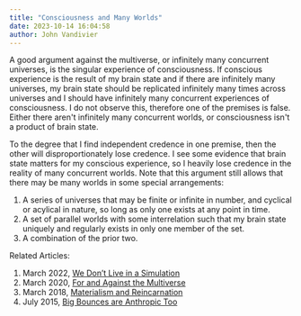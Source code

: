 ```yaml
---
title: "Consciousness and Many Worlds"
date: 2023-10-14 16:04:58
author: John Vandivier
---
```




<!-- wp:paragraph -->
<p>A good argument against the multiverse, or infinitely many concurrent universes, is the singular experience of consciousness. If conscious experience is the result of my brain state and if there are infinitely many universes, my brain state should be replicated infinitely many times across universes and I should have infinitely many concurrent experiences of consciousness. I do not observe this, therefore one of the premises is false. Either there aren't infinitely many concurrent worlds, or consciousness isn't a product of brain state.</p>
<!-- /wp:paragraph -->

<!-- wp:paragraph -->
<p>To the degree that I find independent credence in one premise, then the other will disproportionately lose credence. I see some evidence that brain state matters for my conscious experience, so I heavily lose credence in the reality of many concurrent worlds. Note that this argument still allows that there may be many worlds in some special arrangements:</p>
<!-- /wp:paragraph -->

<!-- wp:list {\"ordered\":true} -->
<ol><li>A series of universes that may be finite or infinite in number, and cyclical or acylical in nature, so long as only one exists at any point in time.</li><li>A set of parallel worlds with some interrelation such that my brain state uniquely and regularly exists in only one member of the set.</li><li>A combination of the prior two.</li></ol>
<!-- /wp:list -->

<!-- wp:paragraph -->
<p>Related Articles:</p>
<!-- /wp:paragraph -->

<!-- wp:list {\"ordered\":true} -->
<ol><li>March 2022, <a href=\"https://www.afterecon.com/philosophy-religion-and-apologetics/we-dont-live-in-a-simulation/\">We Don’t Live in a Simulation</a></li><li>March 2020, <a href=\"https://www.afterecon.com/philosophy-religion-and-apologetics/for-and-against-the-multiverse/\">For and Against the Multiverse</a></li><li>March 2018, <a href=\"https://www.afterecon.com/philosophy-religion-and-apologetics/materialism-and-reincarnation/\">Materialism and Reincarnation</a></li><li>July 2015, <a href=\"https://www.afterecon.com/philosophy-religion-and-apologetics/big-bounces-are-anthropic-too/\">Big Bounces are Anthropic Too</a></li></ol>
<!-- /wp:list -->